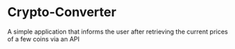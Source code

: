 # Crypto-Converter
A simple application that informs the user after retrieving the current prices of a few coins via an API 
